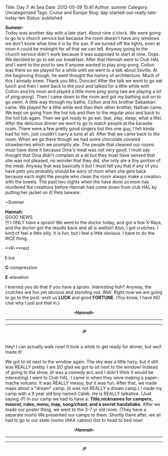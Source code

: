 Title: Day 7: At Sea
Date: 2012-05-09 15:41
Author: sumner
Category: Uncategorized
Tags: Cruise and Europe
Slug: day-started-out-really-late-today-ten
Status: published

**Sumner:**  
Today was another day with a late start. About nine o'clock. We were
going to go to a church service but because the room doesn't have any
windows we don't know what time it is by the sun. If we turned off the
lights, even at noon it could be midnight for all that we can tell.
Anyway going to the church service didn't work because it was supposed
to start at nine. Oops. We decided to go to eat our breakfast. After
that Hannah went to Club HAL and I went to the pool to see if anyone
wanted to play ping-pong. Colton was there so we played for a while
until we went to a talk about Seville. At the beginning though, he went
thought the history of architecture. Much of this I already knew. Thank
you Mrs. Duncan! After the talk we went to go eat lunch and then I went
back to the pool and talked for a little while with Colton and his mom
and played a little more ping-pong (we are playing a lot of ping-pong).
Then I came down to the room and got my bathing suit on to go swim. A
little way through my bathe, Colton and his brother Sebastian came. We
played for a little while end then their other brother, Nathan came. We
kept on going from the hot tub and then to the regular pool and back to
the hot tub again. Then we got ready to go eat. (eat, play, sleep; what
a life). After the delicious dinner we went to go to watch people at the
karaoke room. There were a few pretty good singers but this one guy, I
felt kinda bad for him, just couldn't carry a tune at all. After that we
came back to the room. When we go there though we had some chocolate
covered strawberries which we promptly ate. The people that cleaned our
rooms must have done it because Oma's meat was not very good. I must say
thought that Oma didn't complain at a all but they must have sensed that
she was not pleased, no wonder that they did, she only ate a tiny
portion of the meat. Anyway that was basically it but I must tell you
that if any of you have pets you probably should be wary of mom when she
gets back because each night the people who clean the room always make a
creation with the towels. The past two nights when the have done so mom
has murdered the creations before Hannah had come down from club HAL by
putting her jacket on it! Pets beware.

\~Sumner

**Hannah:**  
GOOD NEWS  
!!! I ONLY have a sprain! We went to the doctor today, and got a few
X-Rays, and the doctor got the results back and all is wellish! Also, I
got crutches. I kind of feel a little silly. It is fun, but I feel a
little obvious. I have to do the RICE thing.

  
**R-**rest

  
**I**-ice

  
**C**-compression

  
**E**-elavation

I learned you do that if you have a sprain. Interesting huh? Anyway, the
crutches are fun yet obvious and standing out. Well. Right now we are
going to go to the pool. wish us **LUCK** and good **FORTUNE**. (You
know, I have NO clue why I just put that in.)

  

<div align="CENTER">

***-Hannah-***

</div>

***  
***

<div align="CENTER">

</div>

<b><i>

<div align="CENTER">

:P

</div>

</i></b>  
Hey! I can actually walk now! It took a while to get ready for dinner,
but we/I made it!

We got to sit next to the window again. The sky was a little hazy, but
it still was REALLY pretty. I am SO glad we got to sit next to the
window! Instead of going to the show, (it was a comedy act, and I didn't
think it would be interesting) I went to Club HAL. I came in when they
were making a paper-mache volcano. It was REALLY messy, but it was fun.
After that, we made maps about a "dream" camp. (it was not REALLY a
dream camp.) I made my camp with a 9 year old boy named Caleb. He is
REALLY talkative. (Just saying :P) In our camp we had to have a:
**Title,nicknames for campers, mascot, rules, menu, map, song/chant, and
a secret handshake.** After we made our poster thing, we went to the 3-7
yr old room. (They have a separate room) We presented our camps to them.
Shortly there after, we all had to go to our state rooms (AKA cabins)
Got to head to bed now!

  

<div align="CENTER">

***-Hannah-***

</div>

***  
***

<div align="CENTER">

</div>

<b><i>

<div align="CENTER">

:P

</div>

</i></b>
